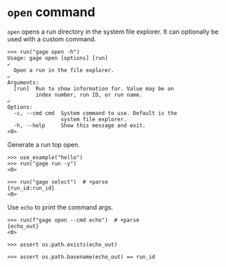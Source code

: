 # `open` command

`open` opens a run directory in the system file explorer. It can
optionally be used with a custom command.

    >>> run("gage open -h")
    Usage: gage open [options] [run]
    ⤶
      Open a run in the file explorer.
    ⤶
    Arguments:
      [run]  Run to show information for. Value may be an
             index number, run ID, or run name.
    ⤶
    Options:
      -c, --cmd cmd  System command to use. Default is the
                     system file explorer.
      -h, --help     Show this message and exit.
    <0>

Generate a run top open.

    >>> use_example("hello")
    >>> run("gage run -y")
    <0>

    >>> run("gage select")  # +parse
    {run_id:run_id}
    <0>

Use `echo` to print the command args.

    >>> run(f"gage open --cmd echo")  # +parse
    {echo_out}
    <0>

    >>> assert os.path.exists(echo_out)

    >>> assert os.path.basename(echo_out) == run_id
